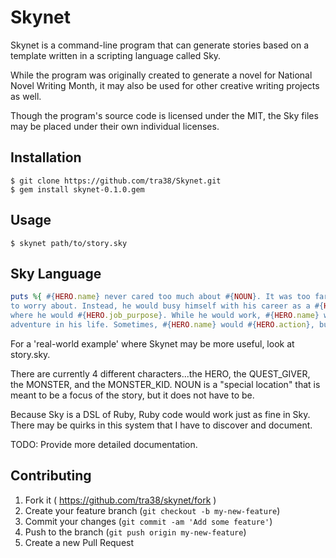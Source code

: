 # Skynet

Skynet is a command-line program that can generate stories based on a template written in a scripting language called Sky.

While the program was originally created to generate a novel for National Novel Writing Month, it may also be used for other creative writing projects as well.

Though the program's source code is licensed under the MIT, the Sky files may be placed under their own individual licenses.

## Installation

    $ git clone https://github.com/tra38/Skynet.git
    $ gem install skynet-0.1.0.gem

## Usage
    $ skynet path/to/story.sky

## Sky Language
```ruby
puts %{ #{HERO.name} never cared too much about #{NOUN}. It was too far away, too remote for him
to worry about. Instead, he would busy himself with his career as a #{HERO.job},
where he would #{HERO.job_purpose}. While he would work, #{HERO.name} wished for some
adventure in his life. Sometimes, #{HERO.name} would #{HERO.action}, but it proves no use. Ah well. }
```

For a 'real-world example' where Skynet may be more useful, look at story.sky.

There are currently 4 different characters...the HERO, the QUEST_GIVER, the MONSTER, and the MONSTER_KID. NOUN is a "special location" that is meant to be a focus of the story, but it does not have to be.

Because Sky is a DSL of Ruby, Ruby code would work just as fine in Sky. There may be quirks in this system that I have to discover and document.

TODO: Provide more detailed documentation.

## Contributing

1. Fork it ( https://github.com/tra38/skynet/fork )
2. Create your feature branch (`git checkout -b my-new-feature`)
3. Commit your changes (`git commit -am 'Add some feature'`)
4. Push to the branch (`git push origin my-new-feature`)
5. Create a new Pull Request